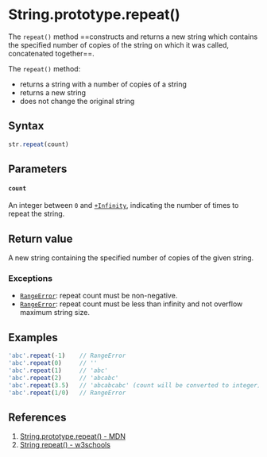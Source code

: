 # String.prototype.repeat()

The `repeat()` method ==constructs and returns a new string which contains the specified number of copies of the string on which it was called, concatenated together==.

The `repeat()` method:

- returns a string with a number of copies of a string
- returns a new string
- does not change the original string

## Syntax

```js
str.repeat(count)
```

## Parameters

#### `count`

An integer between `0` and [`+Infinity`](https://developer.mozilla.org/en-US/docs/Web/JavaScript/Reference/Global_Objects/Number/POSITIVE_INFINITY), indicating the number of times to repeat the string.

## Return value

A new string containing the specified number of copies of the given string.

### Exceptions

- [`RangeError`](https://developer.mozilla.org/en-US/docs/Web/JavaScript/Reference/Errors/Negative_repetition_count): repeat count must be non-negative.
- [`RangeError`](https://developer.mozilla.org/en-US/docs/Web/JavaScript/Reference/Errors/Resulting_string_too_large): repeat count must be less than infinity and not overflow maximum string size.

## Examples

```js
'abc'.repeat(-1)    // RangeError
'abc'.repeat(0)     // ''
'abc'.repeat(1)     // 'abc'
'abc'.repeat(2)     // 'abcabc'
'abc'.repeat(3.5)   // 'abcabcabc' (count will be converted to integer)
'abc'.repeat(1/0)   // RangeError
```

## References

1. [String.prototype.repeat() - MDN](https://developer.mozilla.org/en-US/docs/Web/JavaScript/Reference/Global_Objects/String/repeat)
2. [String repeat() - w3schools](https://www.w3schools.com/jsref/jsref_repeat.asp)